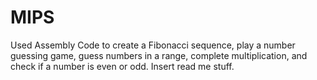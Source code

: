 # MIPS
Used Assembly Code to create a Fibonacci sequence, play a number guessing game, guess numbers in a range, complete multiplication, and check if a number is even or odd.
Insert read me stuff.